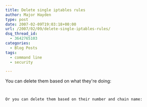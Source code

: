 ```yaml
---
title: Delete single iptables rules
author: Major Hayden
type: post
date: 2007-02-09T19:03:18+00:00
url: /2007/02/09/delete-single-iptables-rules/
dsq_thread_id:
  - 3642765103
categories:
  - Blog Posts
tags:
  - command line
  - security

---
```

You can delete them based on what they're doing:

```


Or you can delete them based on their number and chain name:

```

